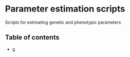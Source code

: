 # Parameter estimation scripts
Scripts for estimating genetic and phenotypic parameters

## Table of contents
* g
